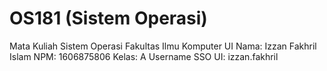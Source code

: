 # OS181 (Sistem Operasi)
Mata Kuliah Sistem Operasi Fakultas Ilmu Komputer UI
Nama: Izzan Fakhril Islam
NPM: 1606875806
Kelas: A
Username SSO UI: izzan.fakhril
